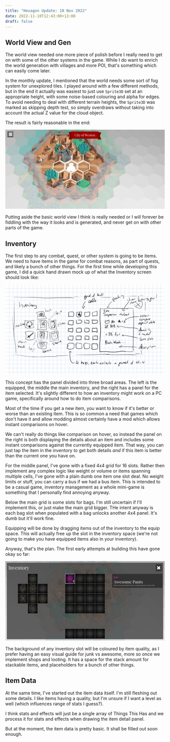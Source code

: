 ```yaml
---
title: "Hexagon Update: 10 Nov 2022"
date: 2022-11-10T12:43:00+13:00
draft: false
---
```


## World View and Gen

The world view needed one more piece of polish before I really need to 
get on with some of the other systems in the game. While I do want
to enrich the world generation with villages and more POI, that's something
which can easily come later.

In the monthly update, I mentioned that the world needs some sort of fog
system for unexplored tiles. I played around with a few different methods,
but in the end it actually was easiest to just use `Sprite3D` set at an
appropriate height, with some noise-based colouring and alpha for edges.
To avoid needing to deal with different terrain heights, the `Sprite3D` 
was marked as skipping depth test, so simply overdraws without taking into
account the actual Z value for the cloud object.

The result is fairly reasonable in the end:

![A view of a hexagon city, with grey clouds drawn over it, becoming more transparent nearer the city](cloud-layer.jpg)

Putting aside the basic world view I think is really needed or I will 
forever be fiddling with the way it looks and is generated, and never
get on with other parts of the game.

## Inventory

The first step to any combat, quest, or other system is going to be items.
We need to have items in the game for combat reasons, as part of quests,
and likely a bunch of other things. For the first time while developing
this game, I did a quick hand drawn mock up of what the Inventory screen
should look like:

![Inventory screen hand-drawn UI layout](inventory-concept.jpg)

This concept has the panel divided into three broad areas. The left is
the equipped, the middle the main inventory, and the right has a panel
for the item selected. It's slightly different to how an inventory might
work on a PC game, specifically around how to do item comparisons.

Most of the time if you get a new item, you want to know if it's better or
worse than an existing item. This is so common a need that games which 
don't have it and allow modding almost certainly have a mod which allows
instant comparisons on hover.

We can't really do things like comparison on hover, so instead the panel
on the right is both displaying the details about an item and includes
some instant comparisons against the currently equipped item. That way,
you can just tap the item in the inventory to get both details *and* if
this item is better than the current one you have on.

For the middle panel, I've gone with a fixed 4x4 grid for 16 slots. Rather
then implement any complex logic like weight or volume or items spanning
multiple cells, I've gone with a plain dumb one item one slot deal. No
weight limits or stuff, you can carry a bus if we had a bus item. This is
intended to be a casual game, inventory management as a whole mini-game is
something that I personally find annoying anyway.

Below the main grid is some slots for bags. I'm still uncertain if I'll
implement this, or just make the main grid bigger. THe intent anyway is
each bag slot when populated with a bag unlocks another 4x4 panel. It's
dumb but it'll work fine.

Equipping will be done by dragging items out of the inventory to the 
equip space. This will actually free up the slot in the inventory space
(we're not going to make you have equipped items also in your inventory).

Anyway, that's the plan. The first early attempts at building this have
gone okay so far:

![Inventory panel from the game, as described above](inventory-actual.jpg)

The background of any inventory slot will be coloured by item quality,
as I prefer having an easy visual guide for junk vs awesome, more so once
we implement shops and looting. It has a space for the stack amount for
stackable items, and placeholders for a bunch of other things.

## Item Data

At the same time, I've started out the item data itself. I'm still fleshing
out some details. I like items having a quality, but I'm unsure if I want
a level as well (which influences range of stats I guess?).

I think stats and effects will just be a single array of Things This Has
and we process it for stats and effects when drawing the item detail
panel. 

But at the moment, the item data is pretty basic. It shall be filled out 
soon enough.